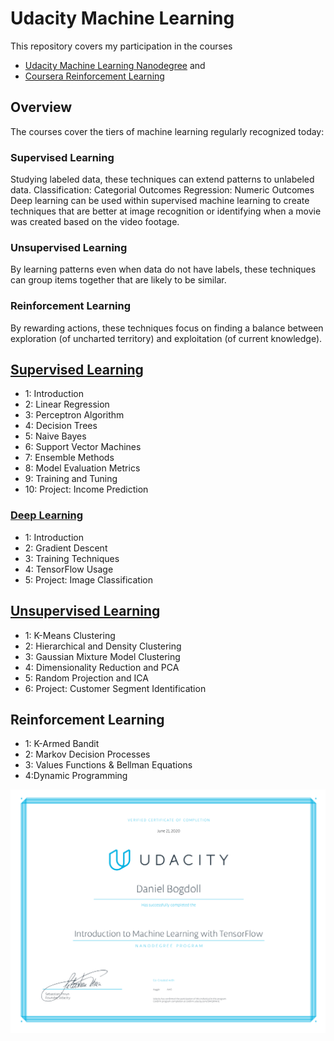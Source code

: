 # Udacity Machine Learning

This repository covers my participation in the courses
- [Udacity Machine Learning Nanodegree](https://www.udacity.com/course/intro-to-machine-learning-with-tensorflow-nanodegree--nd230) and
- [Coursera Reinforcement Learning](https://www.coursera.org/specializations/reinforcement-learning)

## Overview
The courses cover the tiers of machine learning regularly recognized today:
### Supervised Learning
Studying labeled data, these techniques can extend patterns to unlabeled data.
Classification: Categorial Outcomes
Regression: Numeric Outcomes
Deep learning can be used within supervised machine learning to create techniques that are better at image recognition or identifying when a movie was created based on the video footage.

### Unsupervised Learning
By learning patterns even when data do not have labels, these techniques can group items together that are likely to be similar.

### Reinforcement Learning
By rewarding actions, these techniques focus on finding a balance between exploration (of uncharted territory) and exploitation (of current knowledge).

## [Supervised Learning](https://github.com/slisystem/udacity_ml/tree/master/1_Supervised)
- 1: Introduction
- 2: Linear Regression
- 3: Perceptron Algorithm
- 4: Decision Trees
- 5: Naive Bayes
- 6: Support Vector Machines
- 7: Ensemble Methods
- 8: Model Evaluation Metrics
- 9: Training and Tuning
- 10: Project: Income Prediction

### [Deep Learning](https://github.com/slisystem/udacity_ml/tree/master/2_Deep)
- 1: Introduction
- 2: Gradient Descent
- 3: Training Techniques
- 4: TensorFlow Usage
- 5: Project: Image Classification

## [Unsupervised Learning](https://github.com/slisystem/udacity_ml/tree/master/3_Unsupervised/)
- 1: K-Means Clustering
- 2: Hierarchical and Density Clustering
- 3: Gaussian Mixture Model Clustering
- 4: Dimensionality Reduction and PCA
- 5: Random Projection and ICA
- 6: Project: Customer Segment Identification

## Reinforcement Learning
- 1: K-Armed Bandit 
- 2: Markov Decision Processes
- 3: Values Functions & Bellman Equations
- 4:Dynamic Programming

![Udacity Certificate](certificate.png)
